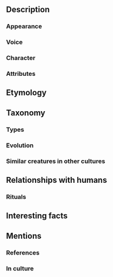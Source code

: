 ## Description

### Appearance

### Voice

### Character

### Attributes

## Etymology

## Taxonomy

### Types

### Evolution

### Similar creatures in other cultures

## Relationships with humans

### Rituals

## Interesting facts

## Mentions

### References

### In culture
